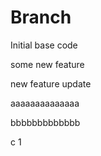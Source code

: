 # Branch

Initial base code

some new feature

new feature update

aaaaaaaaaaaaaa

bbbbbbbbbbbbb

c
1